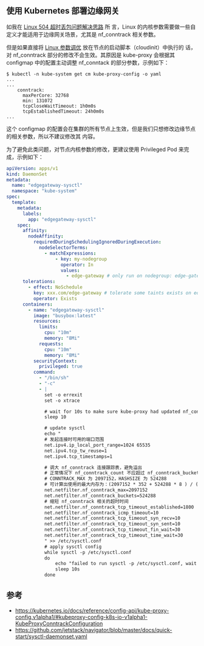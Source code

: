 ## 使用 Kubernetes 部署边缘网关

如我在 [Linux 504 超时丢包问题解决思路](/linux/性能优化/Linux%20504%20超时丢包问题解决思路.md) 所
言，Linux 的内核参数需要做一些自定义才能适用于边缘网关场景，尤其是 nf_conntrack 相关参数。

但是如果直接将 [Linux 参数调优](/linux/性能优化/参数调优.md) 放在节点的启动脚本（cloudinit）中执行的
话，对 nf_conntrack 部分的修改不会生效。其原因是 kube-proxy 会根据其 configmap 中的配置主动调整
nf_conntack 的部分参数，示例如下：

```shell
$ kubectl -n kube-system get cm kube-proxy-config -o yaml
...
...
    conntrack:
      maxPerCore: 32768
      min: 131072
      tcpCloseWaitTimeout: 1h0m0s
      tcpEstablishedTimeout: 24h0m0s
...
```

这个 configmap 的配置会在集群的所有节点上生效，但是我们只想修改边缘节点的相关参数，所以不建议修改其
内容。

为了避免此类问题，对节点内核参数的修改，更建议使用 Privileged Pod 来完成，示例如下：

```yaml
apiVersion: apps/v1
kind: DaemonSet
metadata:
  name: "edgegateway-sysctl"
  namespace: "kube-system"
spec:
  template:
    metadata:
      labels:
        app: "edgegateway-sysctl"
    spec:
      affinity:
        nodeAffinity:
          requiredDuringSchedulingIgnoredDuringExecution:
            nodeSelectorTerms:
              - matchExpressions:
                  - key: my-nodegroup
                    operator: In
                    values:
                      - edge-gateway # only run on nodegroup: edge-gateway
      tolerations:
        - effect: NoSchedule
          key: xxx.com/edge-gateway # tolerate some taints exists on edge-gateway nodes
          operator: Exists
      containers:
        - name: "edgegateway-sysctl"
          image: "busybox:latest"
          resources:
            limits:
              cpu: "10m"
              memory: "8Mi"
            requests:
              cpu: "10m"
              memory: "8Mi"
          securityContext:
            privileged: true
          command:
            - "/bin/sh"
            - "-c"
            - |
              set -o errexit
              set -o xtrace

              # wait for 10s to make sure kube-proxy had updated nf_conntrack arguments successfully.
              sleep 10

              # update sysctl
              echo "
              # 发起连接时可用的端口范围
              net.ipv4.ip_local_port_range=1024 65535
              net.ipv4.tcp_tw_reuse=1
              net.ipv4.tcp_timestamps=1

              # 调大 nf_conntrack 连接跟踪表，避免溢出
              # 正常情况下 nf_conntrack_count 不应超过 nf_conntrack_buckets （hash 表容量）的 2/3，否则哈希表查询性能会剧烈下降
              # CONNTRACK_MAX 为 2097152，HASHSIZE 为 524288
              # 可计算出使用的最大内存为：(2097152 * 352 + 524288 * 8 ) / (1024 ** 2) = 708MiB
              net.netfilter.nf_conntrack_max=2097152
              net.netfilter.nf_conntrack_buckets=524288
              # 缩短 nf_conntrack 相关的超时时间
              net.netfilter.nf_conntrack_tcp_timeout_established=1800
              net.netfilter.nf_conntrack_icmp_timeout=10
              net.netfilter.nf_conntrack_tcp_timeout_syn_recv=10
              net.netfilter.nf_conntrack_tcp_timeout_syn_sent=10
              net.netfilter.nf_conntrack_tcp_timeout_fin_wait=30
              net.netfilter.nf_conntrack_tcp_timeout_time_wait=30
              " >> /etc/sysctl.conf
              # apply sysctl config
              while sysctl -p /etc/sysctl.conf
              do
                  echo "failed to run sysctl -p /etc/sysctl.conf, wait for 10s..."
                  sleep 10s
              done
```

## 参考

- <https://kubernetes.io/docs/reference/config-api/kube-proxy-config.v1alpha1/#kubeproxy-config-k8s-io-v1alpha1-KubeProxyConntrackConfiguration>
- <https://github.com/jetstack/navigator/blob/master/docs/quick-start/sysctl-daemonset.yaml>

